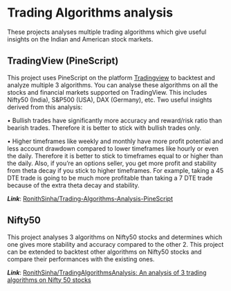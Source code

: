 # Trading Algorithms analysis
These projects analyses multiple trading algorithms which give useful insights on the Indian and American stock markets.

## TradingView (PineScript)

This project uses PineScript on the platform [Tradingview](https://www.tradingview.com/) to backtest and analyze multiple 3 algorithms. You can analyse these algorithms on all the stocks and financial markets supported on TradingView. This includes Nifty50 (India), S&P500 (USA), DAX (Germany), etc. Two useful insights derived from this analysis:

•	Bullish trades have significantly more accuracy and reward/risk ratio than bearish trades. Therefore it is better to stick with bullish trades only.

•	Higher timeframes like weekly and monthly have more profit potential and less account drawdown compared to lower timeframes like hourly or even the daily. Therefore it is better to stick to timeframes equal to or higher than the daily. Also, if you’re an options seller, you get more profit and stability from theta decay if you stick to higher timeframes. For example, taking a 45 DTE trade is going to be much more profitable than taking a 7 DTE trade because of the extra theta decay and stability.

  ***Link***: [RonithSinha/Trading-Algorithms-Analysis-PineScript](https://github.com/RonithSinha/Trading-Algorithms-Analysis-PineScript)




## Nifty50

This project analyses 3 algorithms on Nifty50 stocks and determines which one gives more stability and accuracy compared to the other 2. This project can be extended to backtest other algorithms on Nifty50 stocks and compare their performances with the existing ones.

  ***Link***: [RonithSinha/TradingAlgorithmsAnalysis: An analysis of 3 trading algorithms on Nifty 50 stocks](https://github.com/RonithSinha/Trading-Algorithms-Analysis-PineScript)

